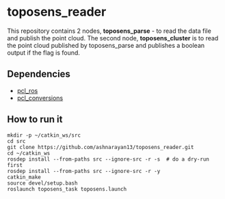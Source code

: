 # toposens_reader
This repository contains 2 nodes, **toposens_parse** - to read the data file and publish the point cloud.
The second node, **toposens_cluster** is to read the point cloud published by toposens_parse and publishes a boolean output if the flag is found.
## Dependencies
- [pcl_ros](http://wiki.ros.org/pcl_ros) 
- [pcl_conversions](http://wiki.ros.org/pcl_conversions) 
## How to run it
```console
mkdir -p ~/catkin_ws/src
cd src
git clone https://github.com/ashnarayan13/toposens_reader.git
cd ~/catkin_ws
rosdep install --from-paths src --ignore-src -r -s  # do a dry-run first
rosdep install --from-paths src --ignore-src -r -y
catkin_make
source devel/setup.bash
roslaunch toposens_task toposens.launch
```

